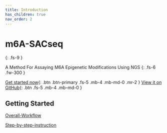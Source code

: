 ```yaml
---
title: Introduction
has_children: true
nav_order: 2
---
```


# m6A-SACseq
{: .fs-9 }

A Method For Assaying M6A Epigenetic Modifications Using NGS
{: .fs-6 .fw-300 }

[Get started now](#getting-started){: .btn .btn-primary .fs-5 .mb-4 .mb-md-0 .mr-2 } [View it on GitHub](https://github.com/y9c/m6A-sacseq){: .btn .fs-5 .mb-4 .mb-md-0 }

## Getting Started

[Overall-Workflow](./Overall-Workflow)

[Step-by-step-instruction](Step-by-step-instruction)
